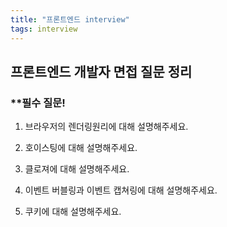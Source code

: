 ```yaml
---
title: "프론트엔드 interview"
tags: interview
---
```


## 프론트엔드 개발자 면접 질문 정리

### \*\*필수 질문!

1. <a herf="https://jiwonpark1.github.io/2021-06-16/render" target="_blank">브라우저의 렌더링원리</a>에 대해 설명해주세요.
2. <a herf="https://jiwonpark1.github.io/2021-06-16/hoisting" target="_blank">호이스팅</a>에 대해 설명해주세요.
3. <a herf="https://jiwonpark1.github.io/2021-06-16/closer" target="_blank">클로져</a>에 대해 설명해주세요.

4. <a herf="https://jiwonpark1.github.io/2021-06-22/event-bubbling" target="_blank">이벤트 버블링</a>과 <a herf="https://jiwonpark1.github.io/2021-06-22/event-capturing" target="_blank">이벤트 캡쳐링</a>에 대해 설명해주세요.

5. <a herf="https://jiwonpark1.github.io/2021-06-23/cookie" target="_blank">쿠키</a>에 대해 설명해주세요.

